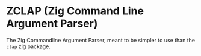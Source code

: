 # ZCLAP (Zig Command Line Argument Parser)

The Zig Commandline Argument Parser, meant to be simpler to use than the `clap` zig package.

